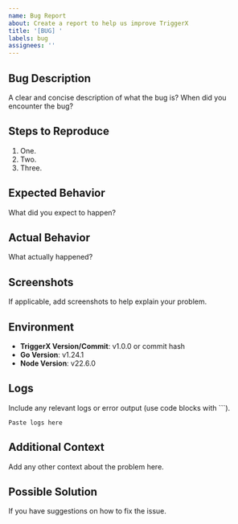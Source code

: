 ```yaml
---
name: Bug Report
about: Create a report to help us improve TriggerX
title: '[BUG] '
labels: bug
assignees: ''
---
```


## Bug Description
A clear and concise description of what the bug is? When did you encounter the bug?

## Steps to Reproduce
1. One.
2. Two.
3. Three.

## Expected Behavior
What did you expect to happen?

## Actual Behavior
What actually happened?

## Screenshots
If applicable, add screenshots to help explain your problem.

## Environment
- **TriggerX Version/Commit**: v1.0.0 or commit hash
- **Go Version**: v1.24.1
- **Node Version**: v22.6.0

## Logs
Include any relevant logs or error output (use code blocks with ```).

```
Paste logs here
```

## Additional Context
Add any other context about the problem here.

## Possible Solution
If you have suggestions on how to fix the issue.